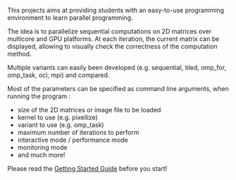 This projects aims at providing students with an easy-to-use programming environment to learn parallel programming.

The idea is to parallelize sequential computations on 2D matrices over multicore and GPU platforms. At each iteration,
the current matrix can be displayed, allowing to visually check the correctness of the computation method.

Multiple variants can easily been developed (e.g. sequential, tiled, omp_for, omp_task, ocl, mpi) and compared.

Most of the parameters can be specified as command line arguments, when running the program :
* size of the 2D matrices or image file to be loaded
* kernel to use (e.g. pixellize)
* variant to use (e.g. omp_task)
* maximum number of iterations to perform
* interactive mode / performance mode
* monitoring mode
* and much more!

Please read the [Getting Started Guide](https://gforgeron.gitlab.io/easypap/doc/Getting_Started.pdf) before you start!
